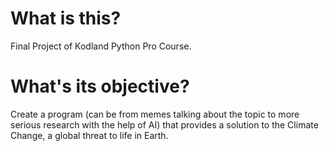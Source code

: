 # What is this?
Final Project of Kodland Python Pro Course.
# What's its objective?
Create a program (can be from memes talking about the topic to more serious research with the help of AI) that provides a solution to the Climate Change, a global threat to life in Earth.
